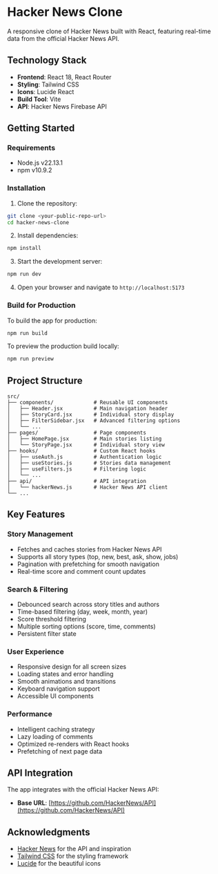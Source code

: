 # Hacker News Clone

A responsive clone of Hacker News built with React, featuring real-time data from the official Hacker News API.

## Technology Stack

- **Frontend**: React 18, React Router
- **Styling**: Tailwind CSS
- **Icons**: Lucide React
- **Build Tool**: Vite
- **API**: Hacker News Firebase API

## Getting Started

### Requirements

- Node.js v22.13.1
- npm v10.9.2

### Installation

1. Clone the repository:

```bash
git clone <your-public-repo-url>
cd hacker-news-clone
```

2. Install dependencies:

```bash
npm install
```

3. Start the development server:

```bash
npm run dev
```

4. Open your browser and navigate to `http://localhost:5173`

### Build for Production

To build the app for production:

```bash
npm run build
```

To preview the production build locally:

```bash
npm run preview
```

## Project Structure

```
src/
├── components/             # Reusable UI components
│   ├── Header.jsx          # Main navigation header
│   ├── StoryCard.jsx       # Individual story display
│   ├── FilterSidebar.jsx   # Advanced filtering options
│   └── ...
├── pages/                  # Page components
│   ├── HomePage.jsx        # Main stories listing
│   └── StoryPage.jsx       # Individual story view
├── hooks/                  # Custom React hooks
│   ├── useAuth.js          # Authentication logic
│   ├── useStories.js       # Stories data management
│   ├── useFilters.js       # Filtering logic
│   └── ...
├── api/                    # API integration
│   └── hackerNews.js       # Hacker News API client
└── ...
```

## Key Features

### Story Management

- Fetches and caches stories from Hacker News API
- Supports all story types (top, new, best, ask, show, jobs)
- Pagination with prefetching for smooth navigation
- Real-time score and comment count updates

### Search & Filtering

- Debounced search across story titles and authors
- Time-based filtering (day, week, month, year)
- Score threshold filtering
- Multiple sorting options (score, time, comments)
- Persistent filter state

### User Experience

- Responsive design for all screen sizes
- Loading states and error handling
- Smooth animations and transitions
- Keyboard navigation support
- Accessible UI components

### Performance

- Intelligent caching strategy
- Lazy loading of comments
- Optimized re-renders with React hooks
- Prefetching of next page data

## API Integration

The app integrates with the official Hacker News API:

- **Base URL**: [https://github.com/HackerNews/API](https://github.com/HackerNews/API)

## Acknowledgments

- [Hacker News](https://news.ycombinator.com/) for the API and inspiration
- [Tailwind CSS](https://tailwindcss.com/) for the styling framework
- [Lucide](https://lucide.dev/) for the beautiful icons
